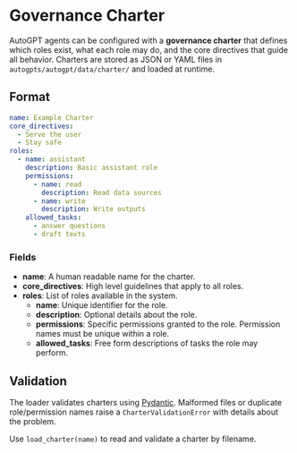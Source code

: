 # Governance Charter

AutoGPT agents can be configured with a **governance charter** that defines
which roles exist, what each role may do, and the core directives that guide
all behavior. Charters are stored as JSON or YAML files in
`autogpts/autogpt/data/charter/` and loaded at runtime.

## Format

```yaml
name: Example Charter
core_directives:
  - Serve the user
  - Stay safe
roles:
  - name: assistant
    description: Basic assistant role
    permissions:
      - name: read
        description: Read data sources
      - name: write
        description: Write outputs
    allowed_tasks:
      - answer questions
      - draft texts
```

### Fields

- **name**: A human readable name for the charter.
- **core_directives**: High level guidelines that apply to all roles.
- **roles**: List of roles available in the system.
  - **name**: Unique identifier for the role.
  - **description**: Optional details about the role.
  - **permissions**: Specific permissions granted to the role. Permission
    names must be unique within a role.
  - **allowed_tasks**: Free form descriptions of tasks the role may perform.

## Validation

The loader validates charters using [Pydantic](https://docs.pydantic.dev).
Malformed files or duplicate role/permission names raise a
`CharterValidationError` with details about the problem.

Use `load_charter(name)` to read and validate a charter by filename.
